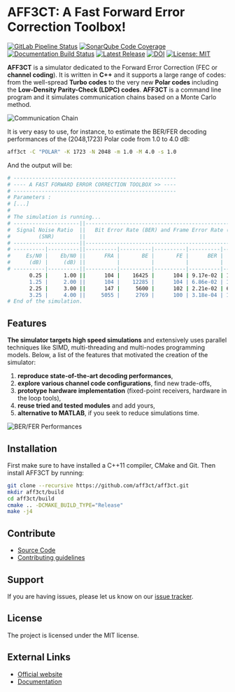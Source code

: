 # AFF3CT: A Fast Forward Error Correction Toolbox!

[![GitLab Pipeline Status](https://img.shields.io/gitlab/pipeline/aff3ct/aff3ct.svg)](https://gitlab.com/aff3ct/aff3ct/pipelines)
[![SonarQube Code Coverage](https://gitlab.com/aff3ct/aff3ct/badges/master/coverage.svg)](https://sonarqube.bordeaux.inria.fr/sonarqube/dashboard?id=storm%3Aaff3ct%3Agitlab%3Amaster)
[![Documentation Build Status](https://img.shields.io/readthedocs/aff3ct.svg)](https://readthedocs.org/projects/aff3ct/)
[![Latest Release](https://img.shields.io/github/release/aff3ct/aff3ct.svg)](https://github.com/aff3ct/aff3ct/releases)
[![DOI](https://zenodo.org/badge/60615913.svg)](https://zenodo.org/badge/latestdoi/60615913)
[![License: MIT](https://img.shields.io/github/license/aff3ct/aff3ct.svg)](./LICENSE)

**AFF3CT** is a simulator dedicated to the Forward Error Correction (FEC or
**channel coding**). It is written in **C++** and it supports a large range of
codes: from the well-spread **Turbo codes** to the very new **Polar codes**
including the **Low-Density Parity-Check (LDPC) codes**. **AFF3CT** is a command
line program and it simulates communication chains based on a Monte Carlo
method.

![Communication Chain](https://aff3ct.github.io/images/chain.svg)

It is very easy to use, for instance, to estimate the BER/FER decoding
performances of the (2048,1723) Polar code from 1.0 to 4.0 dB:

```bash
aff3ct -C "POLAR" -K 1723 -N 2048 -m 1.0 -M 4.0 -s 1.0
```

And the output will be:

```bash
# ----------------------------------------------------
# ---- A FAST FORWARD ERROR CORRECTION TOOLBOX >> ----
# ----------------------------------------------------
# Parameters :
# [...]
#
# The simulation is running...
# ---------------------||------------------------------------------------------||---------------------
#  Signal Noise Ratio  ||   Bit Error Rate (BER) and Frame Error Rate (FER)    ||  Global throughput
#         (SNR)        ||                                                      ||  and elapsed time
# ---------------------||------------------------------------------------------||---------------------
# ----------|----------||----------|----------|----------|----------|----------||----------|----------
#     Es/N0 |    Eb/N0 ||      FRA |       BE |       FE |      BER |      FER ||  SIM_THR |    ET/RT
#      (dB) |     (dB) ||          |          |          |          |          ||   (Mb/s) | (hhmmss)
# ----------|----------||----------|----------|----------|----------|----------||----------|----------
       0.25 |     1.00 ||      104 |    16425 |      104 | 9.17e-02 | 1.00e+00 ||    4.995 | 00h00'00
       1.25 |     2.00 ||      104 |    12285 |      104 | 6.86e-02 | 1.00e+00 ||   13.678 | 00h00'00
       2.25 |     3.00 ||      147 |     5600 |      102 | 2.21e-02 | 6.94e-01 ||   14.301 | 00h00'00
       3.25 |     4.00 ||     5055 |     2769 |      100 | 3.18e-04 | 1.98e-02 ||   30.382 | 00h00'00
# End of the simulation.
```

## Features

**The simulator targets high speed simulations** and extensively uses parallel
techniques like SIMD, multi-threading and multi-nodes programming models.
Below, a list of the features that motivated the creation of the simulator:

1. **reproduce state-of-the-art decoding performances**,
2. **explore various channel code configurations**, find new trade-offs,
3. **prototype hardware implementation** (fixed-point receivers, hardware in
   the loop tools),
4. **reuse tried and tested modules** and add yours,
5. **alternative to MATLAB**, if you seek to reduce simulations time.

![BER/FER Performances](https://aff3ct.github.io/images/bfer/bfer_polar_turbo_ldpc_bch_rs.svg)

## Installation

First make sure to have installed a C++11 compiler, CMake and Git. Then install
AFF3CT by running:

```bash
git clone --recursive https://github.com/aff3ct/aff3ct.git
mkdir aff3ct/build
cd aff3ct/build
cmake .. -DCMAKE_BUILD_TYPE="Release"
make -j4
```

## Contribute

- [Source Code](https://github.com/aff3ct/aff3ct)
- [Contributing guidelines](./CONTRIBUTING.md)

## Support

If you are having issues, please let us know on our
[issue tracker](https://github.com/aff3ct/aff3ct/issues).

## License

The project is licensed under the MIT license.

External Links
--------------

- [Official website](https://aff3ct.github.io)
- [Documentation](https://aff3ct.readthedocs.io)
